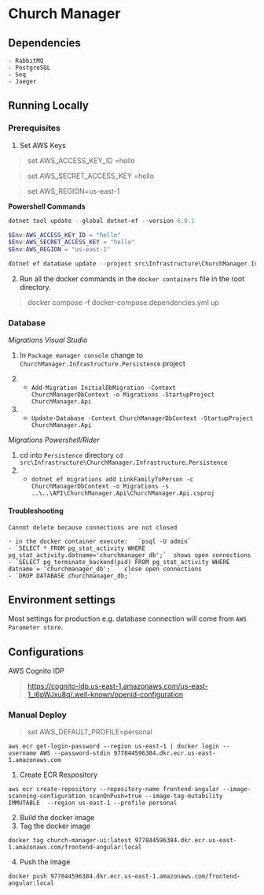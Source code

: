 ﻿# Church Manager

## Dependencies 

	- RabbitMQ
	- PostgreSQL
	- Seq
	- Jaeger

## Running Locally

### Prerequisites

1. Set AWS Keys

> set AWS_ACCESS_KEY_ID =hello

> set AWS_SECRET_ACCESS_KEY =hello

> set AWS_REGION=us-east-1

**Powershell Commands**
```Powershell
dotnet tool update --global dotnet-ef --version 6.0.1

$Env:AWS_ACCESS_KEY_ID = "hello"
$Env:AWS_SECRET_ACCESS_KEY = "hello"
$Env:AWS_REGION = "us-east-1"

dotnet ef database update --project src\Infrastructure\ChurchManager.Infrastructure.Persistence\ChurchManager.Infrastructure.Persistence.csproj --startup-project src\API\ChurchManager.Api\ChurchManager.Api.csproj --context ChurchManager.Infrastructure.Persistence.Contexts.ChurchManagerDbContext
```

2. Run all the docker commands in the `docker containers` file in the root directory.

> docker compose -f docker-compose.dependencies.yml up

### Database

*Migrations Visual Studio*

1. In `Package manager console` change to `ChurchManager.Infrastructure.Persistence` project

2.
	- `Add-Migration InitialDbMigration -Context ChurchManagerDbContext -o Migrations -StartupProject ChurchManager.Api` 

3. 
	- `Update-Database -Context ChurchManagerDbContext -StartupProject ChurchManager.Api`

*Migrations Powershell/Rider*

1. cd into `Persistence` directory `cd src\Infrastructure\ChurchManager.Infrastructure.Persistence`
2. 
   - `dotnet ef migrations add LinkFamilyToPerson -c ChurchManagerDbContext -o Migrations -s ..\..\API\ChurchManager.Api\ChurchManager.Api.csproj`

#### Troubleshooting

`Cannot delete because connections are not closed`
	
	- in the docker container execute:   `psql -U admin`
	- `SELECT * FROM pg_stat_activity WHERE pg_stat_activity.datname='churchmanager_db';`  shows open connections
	- `SELECT pg_terminate_backend(pid) FROM pg_stat_activity WHERE datname = 'churchmanager_db';`   close open connections
	- `DROP DATABASE churchmanager_db;`

## Environment settings

Most settings for production e.g. database connection will come from `AWS Parameter store`.

## Configurations

AWS Cognito IDP
> https://cognito-idp.us-east-1.amazonaws.com/us-east-1_i6pWJxu8q/.well-known/openid-configuration


### Manual Deploy

> set AWS_DEFAULT_PROFILE=personal

```
aws ecr get-login-password --region us-east-1 | docker login --username AWS --password-stdin 977844596384.dkr.ecr.us-east-1.amazonaws.com
```

1. Create ECR Respository

```
aws ecr create-repository --repository-name frontend-angular --image-scanning-configuration scanOnPush=true --image-tag-mutability IMMUTABLE  --region us-east-1 --profile personal
```

2. Build the docker image
3. Tag the docker image

```
docker tag church-manager-ui:latest 977844596384.dkr.ecr.us-east-1.amazonaws.com/frontend-angular:local
```

4. Push the image

`docker push 977844596384.dkr.ecr.us-east-1.amazonaws.com/frontend-angular:local`


